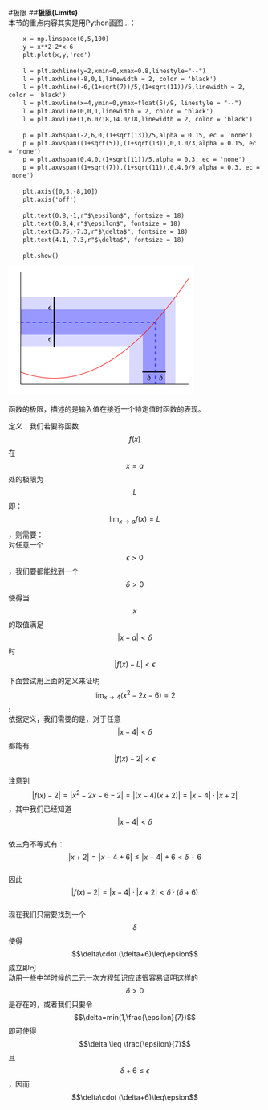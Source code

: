 #极限
##**极限(Limits)**  
本节的重点内容其实是用Python画图...：  
```
    x = np.linspace(0,5,100)
    y = x**2-2*x-6
    plt.plot(x,y,'red')
    
    l = plt.axhline(y=2,xmin=0,xmax=0.8,linestyle="--")
    l = plt.axhline(-8,0,1,linewidth = 2, color = 'black')
    l = plt.axhline(-6,(1+sqrt(7))/5,(1+sqrt(11))/5,linewidth = 2, color = 'black')
    l = plt.axvline(x=4,ymin=0,ymax=float(5)/9, linestyle = "--")
    l = plt.axvline(0,0,1,linewidth = 2, color = 'black')
    l = plt.axvline(1,6.0/18,14.0/18,linewidth = 2, color = 'black')
    
    p = plt.axhspan(-2,6,0,(1+sqrt(13))/5,alpha = 0.15, ec = 'none')
    p = plt.axvspan((1+sqrt(5)),(1+sqrt(13)),0,1.0/3,alpha = 0.15, ec = 'none')
    p = plt.axhspan(0,4,0,(1+sqrt(11))/5,alpha = 0.3, ec = 'none')
    p = plt.axvspan((1+sqrt(7)),(1+sqrt(11)),0,4.0/9,alpha = 0.3, ec = 'none')
    
    plt.axis([0,5,-8,10])
    plt.axis('off')
    
    plt.text(0.8,-1,r"$\epsilon$", fontsize = 18)
    plt.text(0.8,4,r"$\epsilon$", fontsize = 18)
    plt.text(3.75,-7.3,r"$\delta$", fontsize = 18)
    plt.text(4.1,-7.3,r"$\delta$", fontsize = 18)
    
    plt.show()
```

![05-01 limit](images/05-01limits.png)

函数的极限，描述的是输入值在接近一个特定值时函数的表现。

定义：我们若要称函数$$f(x)$$在$$x=a$$处的极限为$$L$$即：$$\lim_{x\rightarrow a}f(x)=L$$，则需要：     
对任意一个$$\epsilon > 0$$，我们要都能找到一个$$\delta >0$$使得当$$x$$的取值满足$$|x-a|<\delta$$时$$|f(x)-L|<\epsilon$$  

下面尝试用上面的定义来证明$$\lim_{x\rightarrow 4}(x^2-2x-6)=2$$:   
依据定义，我们需要的是，对于任意$$|x-4|<\delta$$都能有$$|f(x)-2|<\epsilon$$  
注意到$$|f(x)-2|=|x^2-2x-6-2|=|(x-4)(x+2)|=|x-4|\cdot|x+2|$$，其中我们已经知道$$|x-4|<\delta$$    
依三角不等式有：$$|x+2|=|x-4+6|\leq|x-4|+6<\delta+6$$  
因此$$|f(x)-2|=|x-4|\cdot|x+2|<\delta\cdot (\delta+6)$$  
现在我们只需要找到一个$$\delta$$使得$$\delta\cdot (\delta+6)\leq\epsion$$成立即可  
动用一些中学时候的二元一次方程知识应该很容易证明这样的$$\delta >0$$是存在的，或者我们只要令$$\delta=min(1,\frac{\epsilon}{7})$$即可使得$$\delta \leq \frac{\epsilon}{7}$$且$$\delta +6\leq \epsilon$$，因而$$\delta\cdot (\delta+6)\leq\epsion$$  
